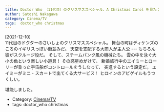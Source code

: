 ```yaml
---
title: Doctor Who （11代目）のクリスマススペシャル、A Christmas Carol を見た；スクルージがでてきて、ゴーストが彼を訪問し、奇跡も起きる；ドクターフーらしくクレイジーな筋でとても楽しめた
author: Satoshi Nakagawa
category: Cinema/TV
tags:  doctor_who christmas
---
```


[2021-12-10]  
 11代目のドクターのさいしょのクリスマススペシャル。
舞台の町はディケンズのころのイギリスっぽい街並みだ。
天空を支配する大商人が主人公 ---
もちろん彼がスクルージ役だ。
そして、スチームパンク風の機械たち。
雲の中を泳ぐ大小の魚という楽しい小道具！
その惑星めがけて、
新婚旅行中のエイミーとローリーが乗った宇宙船がコントロールをうしなって、
突進するという設定だ。
エイミーがミニ・スカートで出てくる大サービス！
ヒロインのアビゲイルもうつくしい。

 堪能しました。

- Category: [Cinema/TV](/categories.html#Cinema/TV)
- tags:  doctor_who christmas
